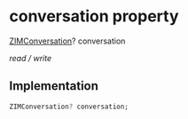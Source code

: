


# conversation property







[ZIMConversation](../../zego_uikit_prebuilt_live_audio_room/ZIMConversation-class.md)? conversation
  
_<span class="feature">read / write</span>_






## Implementation

```dart
ZIMConversation? conversation;
```







